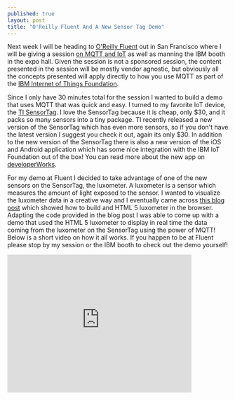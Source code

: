 ```yaml
---
published: true
layout: post
title: "O'Reilly Fluent And A New Sensor Tag Demo"
---
```



Next week I will be heading to [O'Reilly Fluent](http://conferences.oreilly.com/fluent/javascript-html-us) out in San Francisco where I will be giving a session [on MQTT and IoT](http://conferences.oreilly.com/fluent/javascript-html-us/public/schedule/detail/46230) as well as manning the IBM booth in the expo hall.  Given the session is not a sponsored session, the content presented in the session will be mostly vendor agnostic, but obviously all the concepts presented will apply directly to how you use MQTT as part of the [IBM Internet of Things Foundation](https://internetofthings.ibmcloud.com/).

Since I only have 30 minutes total for the session I wanted to build a demo that uses MQTT that was quick and easy.  I turned to my favorite IoT device, the [TI SensorTag](http://www.ti.com/ww/en/wireless_connectivity/sensortag2015/?INTC=SensorTag&HQS=sensortag).  I love the SensorTag because it is cheap, only $30, and it packs so many sensors into a tiny package.  TI recently released a new version of the SensorTag which has even more sensors, so if you don't have the latest version I suggest you check it out, again its only $30.  In addition to the new version of the SensorTag there is also a new version of the iOS and Android application which has some nice integration with the IBM IoT Foundation out of the box!  You can read more about the new app on [developerWorks](https://developer.ibm.com/recipes/tutorials/connect-a-cc2650-sensortag-to-the-iot-foundations-quickstart/).

For my demo at Fluent I decided to take advantage of one of the new sensors on the SensorTag, the luxometer.  A luxometer is a sensor which measures the amount of light exposed to the sensor.  I wanted to visualize the luxometer data in a creative way and I eventually came across [this blog post](http://laserred.co/2013/07/html5-lux-meter-tutorial/) which showed how to build and HTML 5 luxometer in the browser.  Adapting the code provided in the blog post I was able to come up with a demo that used the HTML 5 luxometer to display in real time the data coming from the luxometer on the SensorTag using the power of MQTT!  Below is a short video on how it all works.  If you happen to be at Fluent please stop by my session or the IBM booth to check out the demo yourself!

<iframe width="420" height="315" src="https://www.youtube.com/embed/7YiL3K9zGfE" frameborder="0" allowfullscreen></iframe>
